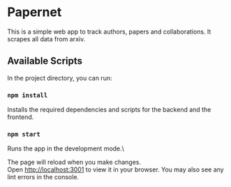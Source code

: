 # Papernet

This is a simple web app to track authors, papers and collaborations.
It scrapes all data from arxiv.

## Available Scripts

In the project directory, you can run:

### `npm install`

Installs the required dependencies and scripts for the backend and the frontend.

### `npm start`

Runs the app in the development mode.\

The page will reload when you make changes.\
Open [http://localhost:3001](http://localhost:3001) to view it in your browser.
You may also see any lint errors in the console.
